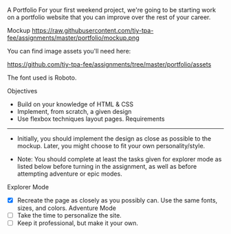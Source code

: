 A Portfolio
For your first weekend project, we're going to be starting work on a portfolio website that you can improve over the rest of your career.

Mockup
https://raw.githubusercontent.com/tiy-tpa-fee/assignments/master/portfolio/mockup.png

You can find image assets you'll need here:

https://github.com/tiy-tpa-fee/assignments/tree/master/portfolio/assets

The font used is Roboto.

Objectives
* Build on your knowledge of HTML & CSS
* Implement, from scratch, a given design
* Use flexbox techniques layout pages.
Requirements
- - - - - - - - -
* Initially, you should implement the design as close as possible to the mockup. Later, you might choose to fit your own personality/style.

* Note: You should complete at least the tasks given for explorer mode as listed below before turning in the assignment, as well as before attempting adventure or epic modes.

Explorer Mode
- [X] Recreate the page as closely as you possibly can. Use the same fonts, sizes, and colors.
Adventure Mode
- [ ] Take the time to personalize the site.
- [ ] Keep it professional, but make it your own.